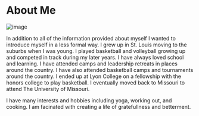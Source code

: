 # About Me

![image](https://media-exp1.licdn.com/dms/image/C4D03AQFrKLugPqABiw/profile-displayphoto-shrink_800_800/0/1663128469914?e=1671667200&v=beta&t=m5ldurVIL-pyi6efxOdpNIz3dDJYZDu8tGVBWfmzDpU)

   In addition to all of the information provided about myself I wanted to introduce myself in a less formal way. I grew up in St. Louis moving to the suburbs when I was young. I played basketball and volleyball growing up and competed in track during my later years. I have always loved school and learning. I have attended camps and leadership retreats in places around the country. I have also attended basketball camps and tournaments around the country. I ended up at Lyon College on a fellowship with the honors college to play basketball. I eventually moved back to Missouri to attend The University of Missouri. 

   I have many interests and hobbies including yoga, working out, and cooking. I am facinated with creating a life of gratefullness and betterment. 
